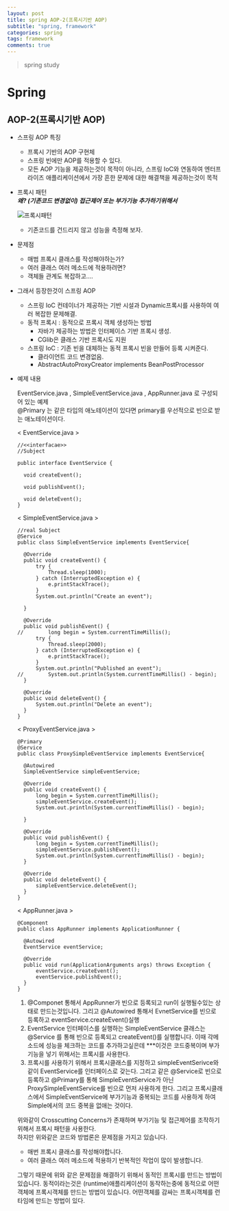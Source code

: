 ```yaml
---
layout: post
title: spring AOP-2(프록시기반 AOP)
subtitle: "spring, framework"
categories: spring
tags: framework
comments: true
---
```

> spring study

# Spring

## AOP-2(프록시기반 AOP)

* 스프링 AOP 특징
  * 프록시 기반의 AOP 구현체
  * 스프링 빈에만 AOP를 적용할 수 있다.
  * 모든 AOP 기능을 제공하는것이 목적이 아니라, 스프링 IoC와 연동하여 엔터프라이즈 애플리케이션에서 가장 흔한 문제에 대한 해결책을 제공하는것이 목적

* 프록시 패턴  
  ***왜? (기존코드 변경없이) 접근제어 또는 부가기능 추가하기위해서***
  
  ![프록시패턴](../assets/img/spring/proxyPatten.png)

  * 기존코드를 건드리지 않고 성능을 측정해 보자.

* 문제점
  * 매범 프록시 클래스를 작성해야하는가?
  * 여러 클래스 여러 메소드에 적용하려면?
  * 객체들 관계도 복잡하고....

* 그래서 등장한것이 스프링 AOP
  * 스프링 IoC 컨테이너가 제공하는 기반 시설과 Dynamic프록시를 사용하여 여러 복잡한 문제해결.
  * 동적 프록시 : 동적으로 프록시 객체 생성하는 방법
    * 자바가 제공하는 방법은 인터페이스 기반 프록시 생성.
    * CGlib은 클래스 기반 프록시도 지원
  * 스프링 IoC : 기존 빈을 대체하는 동적 프록시 빈을 만들어 등록 시켜준다.
    * 클라이언트 코드 변경없음.
    * AbstractAutoProxyCreator​ implements ​BeanPostProcessor

* 예제 내용
  
  EventService.java , SimpleEventService.java , AppRunner.java 로 구성되어 있는 예제  
  @Primary 는 같은 타입의 애노테이션이 있다면 primary를 우선적으로 빈으로 받는 애노테이션이다.

  < EventService.java >
  ```
  //<<interfacae>>
  //Subject

  public interface EventService {

    void createEvent();

    void publishEvent();

    void deleteEvent();
  }
  ```

  < SimpleEventService.java >
  ```
  //real Subject
  @Service
  public class SimpleEventService implements EventService{

    @Override
    public void createEvent() {
        try {
            Thread.sleep(1000);
        } catch (InterruptedException e) {
            e.printStackTrace();
        }
        System.out.println("Create an event");

    }

    @Override
    public void publishEvent() {
  //        long begin = System.currentTimeMillis();
        try {
            Thread.sleep(2000);
        } catch (InterruptedException e) {
            e.printStackTrace();
        }
        System.out.println("Published an event");
  //        System.out.println(System.currentTimeMillis() - begin);
    }

    @Override
    public void deleteEvent() {
        System.out.println("Delete an event");
    }
  }
  ```

  < ProxyEventService.java >
  ```
  @Primary
  @Service
  public class ProxySimpleEventService implements EventService{

    @Autowired
    SimpleEventService simpleEventService;

    @Override
    public void createEvent() {
        long begin = System.currentTimeMillis();
        simpleEventService.createEvent();
        System.out.println(System.currentTimeMillis() - begin);

    }

    @Override
    public void publishEvent() {
        long begin = System.currentTimeMillis();
        simpleEventService.publishEvent();
        System.out.println(System.currentTimeMillis() - begin);
    }

    @Override
    public void deleteEvent() {
        simpleEventService.deleteEvent();
    }
  }
  ```

  < AppRunner.java >
  ```
  @Component
  public class AppRunner implements ApplicationRunner {

    @Autowired
    EventService eventService;

    @Override
    public void run(ApplicationArguments args) throws Exception {
        eventService.createEvent();
        eventService.publishEvent();
    }
  }
  ```

  1. @Componet 통해서 AppRunner가 빈으로 등록되고 run이 실행될수있는 상태로 만드는것입니다. 그리고 @Autowired 통해서 EvnetService를 빈으로 등록하고 eventService.createEvent()실행
  2. EventService 인터페이스를 실행하는 SimpleEventService 클래스는 @Service 를 통해 빈으로 등록되고 createEvent()를 실행합니다. 이때 각메소드에 성능을 체크하는 코드를 추가하고싶은데 ***이것은 코드중복이며 부가기능을 넣기 위해서는 프록시를 사용한다. 
  3. 프록시를 사용하기 위해서 프록시클래스를 지정하고 simpleEventSerivce와 같이 EventService를 인터페이스로 갖는다. 그리고 같은 @Service로 빈으로 등록하고 @Primary를 통해 SimpleEventService가 아닌 ProxySimpleEventService를 빈으로 먼저 사용하게 한다.  그리고 프록시클래스에서 SimpleEventService에 부가기능과 중복되는 코드를 사용하게 하여 Simple에서의 코드 중복을 없애는 것이다. 

  위와같이 Crosscutting Concerns가 존재하며 부가기능 및 접근제어를 조작하기 위해서 프록시 패턴을 사용한다.  
  하지만 위와같은 코드와 방법론은 문제점을 가지고 있습니다.  

  * 매번 프록시 클래스를 작성해야합니다.
  * 여러 클래스 여러 메소드에 적용하기 반복적인 작업이 많이 발생합니다.

  그렇기 때문에 위와 같은 문제점을 해결하기 위해서 동적인 프록시를 만드는 방법이 있습니다.
  동적이라는것은 (runtime)애플리케이션이 동작하는중에 동적으로 어떤 객체에 프록시객체를 만드는 방법이 있습니다. 어떤객체를 감싸는 프록시객체를 런타임에 만드는 방법이 있다.


  

  
